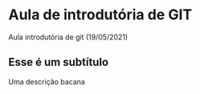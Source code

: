 # Aula de introdutória de GIT

Aula introdutória de git (19/05/2021)

## Esse é um subtítulo

Uma descrição bacana
